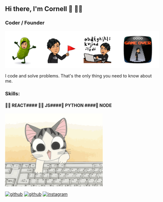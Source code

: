 ## Hi there, I'm Cornell 👋 👨‍💻
### Coder / Founder 
![Coder / Founder ](https://github.com/Wali-dev/Wali-dev/blob/main/cover.png)

I code and solve problems. That's the only thing you need to know about me.

### Skills: 
 #### 🐱‍🐉 REACT#### 🐱‍🏍 JS####🌹 PYTHON ####🤳 NODE



![til](https://github.com/Wali-dev/Wali-dev/blob/main/Chi-typing-on-a-computer-chis-sweet-home-chis-new-address-37597964-320-240.gif)

[<img src='https://cdn.jsdelivr.net/npm/simple-icons@3.0.1/icons/github.svg' alt='github' height='40'>](https://github.com/Wali-dev)  [<img src='https://cdn.jsdelivr.net/npm/simple-icons@3.0.1/icons/github.svg' alt='github' height='40'>](Wali-dev)  [<img src='https://cdn.jsdelivr.net/npm/simple-icons@3.0.1/icons/instagram.svg' alt='instagram' height='40'>](Cornneell)  



